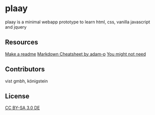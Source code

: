 # plaay
plaay is a minimal webapp prototype to learn html, css, vanilla javascript and jquery

## Resources
[Make a readme](https://www.makeareadme.com)
[Markdown Cheatsheet by adam-p](https://github.com/adam-p/markdown-here/wiki/Markdown-Cheatsheet)
[You might not need](http://youmightnotneedjquery.com)

## Contributors
vist gmbh, königstein

## License
[CC BY-SA 3.0 DE](https://creativecommons.org/licenses/by-sa/3.0/de/)
